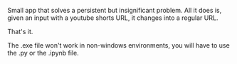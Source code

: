 Small app that solves a persistent but insignificant problem. All it does is, given an input with a youtube shorts URL, it changes into a regular URL.

That's it.


The .exe file won't work in non-windows environments, you will have to use the .py or the .ipynb file.
